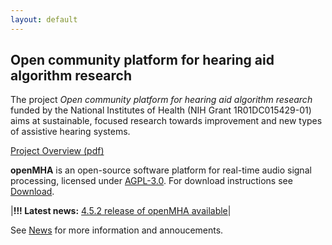 ```yaml
---
layout: default
---
```


## Open community platform for hearing aid algorithm research

The project *Open community platform for hearing aid algorithm research* funded by the National Institutes of Health (NIH Grant 1R01DC015429-01) aims at sustainable, focused research towards improvement and new types of assistive hearing systems. 

[Project Overview (pdf)](/docs/ProjectOverview.pdf)

**openMHA** is an open-source software platform for real-time audio signal processing, licensed under [AGPL-3.0](https://github.com/HoerTech-gGmbH/openMHA/blob/master/COPYING).
For download instructions see [Download](/download).

|__!!!  Latest news:__ [4.5.2 release of openMHA available](/news/2017/12/06/openMHA-4.5.2-released)|

See [News](/news) for more information and annoucements.







